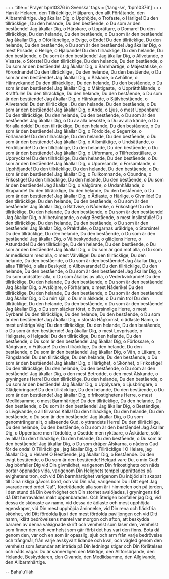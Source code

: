 +++
title = 'Prayer bpn10376 in Svenska'
tags = ['lang-sv', 'bpn10376']
+++
Han är Helaren, den Tillräcklige, Hjälparen, den allt Förlåtande, den Allbarmhärtige.
Jag åkallar Dig, o Upphöjde, o Trofaste, o Härlige! Du den tillräcklige , Du den helande, Du den bestående, o Du som är den bestående!
Jag åkallar Dig, o Härskare, o Upprättare, o Domare! Du den tillräcklige, Du den helande, Du den bestående, o Du som är den bestående!
Jag åkallar Dig, o Oförliknelige, o Evige, o Ende! Du den tillräcklige, Du den helande, Du den bestående, o Du som är den bestående!
Jag åkallar Dig, o mest Prisade, o Helige, o Hjälpande! Du den tillräcklige, Du den helande, Du den bestående, o Du som är den bestående!
Jag åkallar Dig, o Allvetande, o Visaste, o Störste! Du den tillräcklige, Du den helande, Du den bestående, o Du som är den bestående!
Jag åkallar Dig, o Barmhärtige, o Majestätiske, o Förordnande! Du den tillräcklige , Du den helande, Du den bestående, o Du som är den bestående!
Jag åkallar Dig, o Älskade, o Avhållne, o Hänryckande! Du den tillräcklige , Du den helande, Du den bestående, o Du som är den bestående!
Jag åkallar Dig, o Mäktigaste,  o Upprätthållande, o Kraftfulle! Du den tillräcklige, Du den helande, Du den bestående, o Du som är den bestående!
Jag åkallar Dig, o Härskande, o Självbestående, o Allvetande! Du den tillräcklige , Du den helande, Du den bestående, o Du som är den bestående!
Jag åkallar Dig, o Ande, o Ljus, o mest Uppenbare! Du den tillräcklige, Du den helande, Du den bestående, o Du som är den bestående!
Jag åkallar Dig, o Du av alla besökte, o Du av alla kände, o Du för alla dolde! Du den tillräcklige, Du den helande, Du den bestående, o Du som är den bestående!
Jag åkallar Dig, o Fördolde, o Segerrike, o Förlänande! Du den tillräcklige, Du den helande, Du den bestående, o Du som är den bestående!
Jag åkallar Dig, o Allsmäktige, o Undsättande, o Fördöljande! Du den tillräcklige, Du den helande, Du den bestående, o Du som är den bestående!
Jag åkallar Dig, o Utformare, o Tillfredsställare, o Uppryckare! Du den tillräcklige, Du den helande, Du den bestående, o Du som är den bestående!
Jag åkallar Dig, o Uppresande, o Församlande, o Upphöjande! Du den tillräcklige, Du den helande, Du den bestående, o Du som är den bestående!
Jag åkallar Dig, o Fullkomnande, o Obundne, o Frikostige! Du den tillräcklige, Du den helande, Du den bestående, o Du som är den bestående!
Jag åkallar Dig, o Välgörare, o Undanhållande, o Skapande! Du den tillräcklige, Du den helande, Du den bestående, o Du som är den bestående!
Jag åkallar Dig, o Ädlaste, o Härlige, o Givmilde! Du den tillräcklige, Du den helande, Du den bestående, o Du som är den bestående!
Jag åkallar Dig, o Rättvise, o Nåderike, o Frikostige! Du den tillräcklige, Du den helande, Du den bestående, o Du som är den bestående!
Jag åkallar Dig, o Allbetvingande, o evigt Bestående, o mest Insiktsfulle! Du den tillräcklige, Du den helande, Du den bestående, o Du som är den bestående!
Jag åkallar Dig, o Praktfulle, o Dagarnas uråldrige, o Storsinte! Du den tillräcklige, Du den helande, Du den bestående, o Du som är den bestående!
Jag åkallar Dig, o Välbeskyddade, o glädjens Herre, o Åstundade! Du den tillräcklige, Du den helande, Du den bestående, o Du som är den bestående!
Jag åkallar Dig, o Du som är god mot alla, o Du som är medlidsam med alla, o mest Välvillige! Du den tillräcklige, Du den helande, Du den bestående, o Du som är den bestående!
Jag åkallar Dig, o allas Tillflykt, o allas Beskydd, o Allbevarande! Du den tillräcklige, Du den helande, Du den bestående, o Du som är den bestående!
Jag åkallar Dig, o Du som undsätter alla, o Du som åkallas av alla, o Vederkvickande! Du den tillräcklige, Du den helande, Du den bestående, o Du som är den bestående!
Jag åkallar Dig, o Avslöjare, o Förhärjare, o mest Nåderike! Du den tillräcklige, Du den helande, Du den bestående, o Du som är den bestående!
Jag åkallar Dig, o Du min själ, o Du min älskade, o Du min tro! Du den tillräcklige, Du den helande, Du den bestående, o Du som är den bestående!
Jag åkallar Dig, o Du som släcker törst, o översinnlige Herre, o mest Dyrbare! Du den tillräcklige, Du den helande, Du den bestående, o Du som är den bestående!
Jag åkallar Dig, o största Hågkomst, o ädlaste Namn, o mest uråldriga Väg! Du den tillräcklige, Du den helande, Du den bestående, o Du som är den bestående!
Jag åkallar Dig, o mest Lovprisade, o Heligaste, o Helgade! Du den tillräcklige, Du den helande, Du den bestående, o Du som är den bestående!
Jag åkallar Dig, o Förlossare, o Rådgivare, o Frälsare! Du den tillräcklige, Du den helande, Du den bestående, o Du som är den bestående!
Jag åkallar Dig, o Vän, o Läkare, o Fängslande! Du den tillräcklige, Du den helande, Du den bestående, o Du som är den bestående!
Jag åkallar Dig, o Härlighet, o Skönhet, o Frikostige! Du den tillräcklige, Du den helande, Du den bestående, o Du som är den bestående!
Jag åkallar Dig, o den mest Betrodde, o den mest Älskande, o gryningens Herre! Du den tillräcklige, Du den helande, Du den bestående, o Du som är den bestående!
Jag åkallar Dig, o Upplysare, o Ljusbringare, o Glädjebringare! Du den tillräcklige, Du den helande, Du den bestående, o Du som är den bestående!
Jag åkallar Dig, o frikostighetens Herre, o mest Medlidsamme, o mest Barmhärtige! Du den tillräcklige, Du den helande, Du den bestående, o Du som är den bestående!
Jag åkallar Dig, o Beständige, o Livgivande, o all tillvaros Källa! Du den tillräcklige, Du den helande, Du den bestående, o Du som är den bestående!
Jag åkallar Dig, o Du som genomtränger allt, o allseende Gud, o yttrandets Herre! Du den tillräcklige, Du den helande, Du den bestående, o Du som är den bestående!
Jag åkallar Dig, o Uppenbare men fördolde, o Osedde men ryktbare, o Åskådare, sökt av alla! Du den tillräcklige, Du den helande, Du den bestående, o Du som är den bestående!
Jag åkallar Dig, o Du som dräper Älskarna, o nådens Gud för de onda!
 O Tillräcklige , jag åkallar Dig, o Tillräcklige !
O Helare, jag åkallar Dig, o Helare!
O Bestående, jag åkallar Dig, o Bestående.
Du den evigt bestående, o Du som är den bestående!
Helgad vare Du, o min Gud! Jag bönfaller Dig vid Din givmildhet, varigenom Din frikostighets och nåds portar öppnades vida, varigenom Din Helighets tempel upprättades på evighetens tron, och vid Din barmhärtighet varigenom Du inbjöd allt skapat till Dina rikliga gåvors bord, och vid Din nåd, varigenom Du i Ditt eget Jag svarade med ordet ”Ja!”, företrädande alla som är i himmelen och på jorden, i den stund då Din överhöghet och Din storhet avslöjades, i gryningens tid då Ditt herraväldes makt uppenbarades. Och återigen bönfaller jag Dig, vid dessa de skönaste av namn, vid dessa de ädlaste och mest upphöjda egenskaper, vid Din mest upphöjda åminnelse, vid Din rena och fläckfria skönhet, vid Ditt fördolda ljus i den mest fördolda paviljongen och vid Ditt namn, iklätt bedrövelsens mantel var morgon och afton, att beskydda bäraren av denna välsignade skrift och vemhelst som läser den, vemhelst som finner den och vemhelst som går förbi det hus vari den finns. Bota då genom den, var och en som är opasslig, sjuk och arm från varje bedrövelse och trångmål, från varje avskyvärt lidande och kval, och vägled genom den vemhelst som åstundar att inträda på Din lednings stigar och Din förlåtelses och nåds vägar.
Du är sannerligen den Mäktige, den Allförsörjande, den Helande, Beskyddaren, den Givande, den Medlidsamme, den Allgivande, den Allbarmhärtige.

-- Bahá'u'lláh
